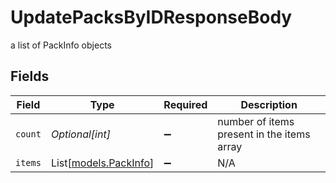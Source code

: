 # UpdatePacksByIDResponseBody

a list of PackInfo objects


## Fields

| Field                                          | Type                                           | Required                                       | Description                                    |
| ---------------------------------------------- | ---------------------------------------------- | ---------------------------------------------- | ---------------------------------------------- |
| `count`                                        | *Optional[int]*                                | :heavy_minus_sign:                             | number of items present in the items array     |
| `items`                                        | List[[models.PackInfo](../models/packinfo.md)] | :heavy_minus_sign:                             | N/A                                            |